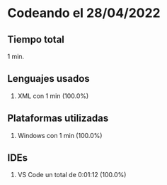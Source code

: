 # Codeando el 28/04/2022

## Tiempo total
1 min.

## Lenguajes usados
1. XML con 1 min (100.0%)

## Plataformas utilizadas
1. Windows con 1 min (100.0%)

## IDEs
1. VS Code un total de 0:01:12 (100.0%)
